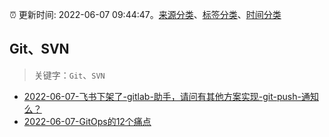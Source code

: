 :alarm_clock: 更新时间: 2022-06-07 09:44:47。[来源分类](../README.md)、[标签分类](../TAGS.md)、[时间分类](../TIMELINE.md)

## Git、SVN


> 关键字：`Git`、`SVN`



- [2022-06-07-飞书下架了-gitlab-助手，请问有其他方案实现-git-push-通知么？](https://www.v2ex.com/t/857922) 
- [2022-06-07-GitOps的12个痛点](https://toutiao.io/k/q3ce4kp) 